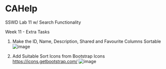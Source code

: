 # CAHelp
SSWD Lab 11 w/ Search Functionality

Week 11 - Extra Tasks

1. Make the ID, Name, Description, Shared and Favourite Columns Sortable
![image](https://github.com/UselessPlank/CAHelp/assets/114073566/8b8722b7-8996-4f0d-91cf-af3420cfbdf9)

2. Add Suitable Sort Icons from Bootstrap Icons
   https://icons.getbootstrap.com/
   ![image](https://github.com/UselessPlank/CAHelp/assets/114073566/b0f7c4ec-aa79-47d7-9306-3b01c23629a2)

